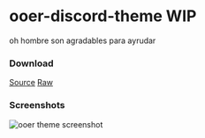 # ooer-discord-theme WIP
oh hombre son agradables para ayrudar

### Download
[Source](/ooer.theme.css)
[Raw](https://raw.githubusercontent.com/MorkHub/ooer-discord-theme/master/ooer.theme.css)

### Screenshots
![ooer theme screenshot](https://i.imgur.com/imSck54.png)
